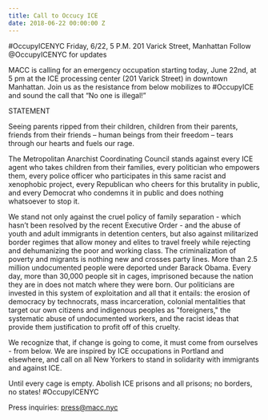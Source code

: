 ```yaml
---
title: Call to Occucy ICE
date: 2018-06-22 00:00:00 Z
---
```


#OccupyICENYC
Friday, 6/22, 5 P.M. 
201 Varick Street, Manhattan
Follow @OccupyICENYC for updates
 
MACC is calling for an emergency occupation starting today, June 22nd, at 5 pm at the ICE processing center (201 Varick Street) in downtown Manhattan. Join us as the resistance from below mobilizes to #OccupyICE and sound the call that “No one is illegal!”   
 
STATEMENT
 
Seeing parents ripped from their children, children from their parents, friends from their friends – human beings from their freedom –  tears through our hearts and fuels our rage. 
 
The Metropolitan Anarchist Coordinating Council stands against every ICE agent who takes children from their families, every politician who empowers them, every police officer who participates in this same racist and xenophobic project, every Republican who cheers for this brutality in public, and every Democrat who condemns it in public and does nothing whatsoever to stop it.  
 
We stand not only against the cruel policy of family separation - which hasn’t been resolved by the recent Executive Order - and the abuse of youth and adult immigrants in detention centers, but also against militarized border regimes that allow money and elites to travel freely while rejecting and dehumanizing the poor and working class. The criminalization of poverty and migrants is nothing new and crosses party lines. More than 2.5 million undocumented people were deported under Barack Obama. Every day, more than 30,000 people sit in cages, imprisoned because the nation they are in does not match where they were born. Our politicians are invested in this system of exploitation and all that it entails: the erosion of democracy by technocrats, mass incarceration, colonial mentalities that target our own citizens and indigenous peoples as "foreigners," the systematic abuse of undocumented workers, and the racist ideas that provide them justification to profit off of this cruelty.  

We recognize that, if change is going to come, it must come from ourselves - from below. We are inspired by ICE occupations in Portland and elsewhere, and call on all New Yorkers to stand in solidarity with immigrants and against ICE.
 
Until every cage is empty. Abolish ICE prisons and all prisons; no borders, no states!
#OccupyICENYC

Press inquiries: press@macc.nyc
